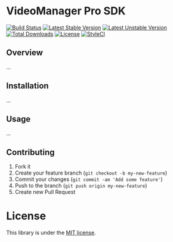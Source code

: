 # VideoManager Pro SDK

[![Build Status](https://travis-ci.org/MovingImage24/videomanager-pro-sdk.svg?branch=master)](https://travis-ci.org/MovingImage24/videomanager-pro-sdk)
[![Latest Stable Version](https://poser.pugx.org/mi/videomanager-pro-sdk/v/stable)](https://packagist.org/packages/mi/videomanager-pro-sdk)
[![Latest Unstable Version](https://poser.pugx.org/mi/videomanager-pro-sdk/v/unstable)](https://packagist.org/packages/mi/videomanager-pro-sdk)
[![Total Downloads](https://poser.pugx.org/mi/videomanager-pro-sdk/downloads)](https://packagist.org/packages/mi/videomanager-pro-sdk)
[![License](https://poser.pugx.org/mi/videomanager-pro-sdk/license)](https://packagist.org/packages/mi/videomanager-pro-sdk)
[![StyleCI](https://styleci.io/repos/40533472/shield)](https://styleci.io/repos/40533472)

## Overview

...

## Installation

...

## Usage

...

## Contributing

1. Fork it
2. Create your feature branch (`git checkout -b my-new-feature`)
3. Commit your changes (`git commit -am 'Add some feature'`)
4. Push to the branch (`git push origin my-new-feature`)
5. Create new Pull Request

# License

This library is under the [MIT license](https://github.com/MovingImage24/videomanager-pro-sdk/blob/master/LICENSE).
